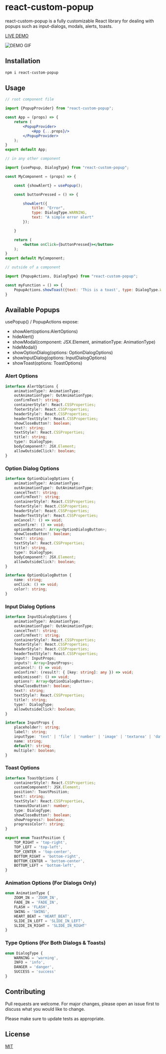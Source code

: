 # react-custom-popup

react-custom-popup is a fully customizable React library for dealing with popups such as input-dialogs, modals, alerts, toasts.

[LIVE DEMO](https://stackblitz.com/edit/react-ts-tdf5kx?file=index.tsx)

![DEMO GIF](https://drive.google.com/uc?export=view&id=1iH2sbIVo3_tPWBQiCH6bbdMrs8i1UUO0 "Title")

## Installation

```bash
npm i react-custom-popup
```

## Usage

```jsx padded
// root component file

import {PopupProvider} from "react-custom-popup";

const App = (props) => {
    return (
        <PopupProvider>
            <App {...props}/>
        </PopupProvider>
    );
}
export default App;
```

```jsx padded
// in any other component

import {usePopup, DialogType} from "react-custom-popup";

const MyComponent = (props) => {

    const {showAlert} = usePopup();

    const buttonPressed = () => {

        showAlert({
            title: "Error",
            type: DialogType.WARNING,
            text: "A simple error alert"
        });

    }

    return (
        <button onClick={buttonPressed}></button>
    );
}
export default MyComponent;
```

```jsx padded
// outside of a component

import {PopupActions, DialogType} from "react-custom-popup";

const myFunction = () => {
    PopupActions.showToast({text: 'This is a toast', type: DialogType.WARNING})
}
```

## Available Popups

usePopup() / PopupActions expose:

*   showAlert(options:AlertOptions)
*   hideAlert()
*   showModal(component: JSX.Element, animationType: AnimationType)
*   hideModal()
*   showOptionDialog(options: OptionDialogOptions)
*   showInputDialog(options: InputDialogOptions)
*   showToast(options: ToastOptions)

### Alert Options

```typescript
interface AlertOptions {
    animationType?: AnimationType;
    outAnimationType?: OutAnimationType;
    confirmText?: string;
    containerStyle?: React.CSSProperties;
    footerStyle?: React.CSSProperties;
    headerStyle?: React.CSSProperties;
    headerTextStyle?: React.CSSProperties;
    showCloseButton?: boolean;
    text?: string;
    textStyle?: React.CSSProperties;
    title?: string;
    type?: DialogType;
    bodyComponent?: JSX.Element;
    allowOutsideClick?: boolean;
}
```

### Option Dialog Options

```typescript
interface OptionDialogOptions {
    animationType?: AnimationType;
    outAnimationType?: OutAnimationType;
    cancelText?: string;
    confirmText?: string;
    containerStyle?: React.CSSProperties;
    footerStyle?: React.CSSProperties;
    headerStyle?: React.CSSProperties;
    headerTextStyle?: React.CSSProperties;
    onCancel?: () => void;
    onConfirm?: () => void;
    optionButtons?: Array<OptionDialogButton>;
    showCloseButton?: boolean;
    text?: string;
    textStyle?: React.CSSProperties;
    title?: string,
    type?: DialogType;
    bodyComponent?: JSX.Element;
    allowOutsideClick?: boolean;
}

interface OptionDialogButton {
    name: string;
    onClick: () => void;
    color?: string;
}
```

### Input Dialog Options

```typescript
interface InputDialogOptions {
    animationType?: AnimationType;
    outAnimationType?: OutAnimationType;
    cancelText?: string;
    confirmText?: string;
    containerStyle?: React.CSSProperties;
    footerStyle?: React.CSSProperties;
    headerStyle?: React.CSSProperties;
    headerTextStyle?: React.CSSProperties;
    input?: InputProps;
    inputs?: Array<InputProps>;
    onCancel?: () => void;
    onConfirm?: (result?: { [key: string]: any }) => void;
    onDismissed?: () => void;
    options?: Array<OptionDialogButton>;
    showCloseButton?: boolean;
    text?: string;
    textStyle?: React.CSSProperties;
    title?: string;
    type?: DialogType;
    allowOutsideClick?: boolean;
}

interface InputProps {
    placeholder?: string;
    label?: string;
    inputType: 'text' | 'file' | 'number' | 'image' | 'textarea' | 'date';
    name: string;
    default?: string;
    multiple?: boolean;
}
```

### Toast Options

```typescript
interface ToastOptions {
	containerStyle?: React.CSSProperties;
	customComponent?: JSX.Element;
	position?: ToastPosition;
	text?: string;
	textStyle?: React.CSSProperties,
	timeoutDuration?: number;
	type: DialogType;
	showCloseButton?: boolean;
	showProgress?: boolean;
	progressColor?: string;
}
```

```typescript
export enum ToastPosition {
    TOP_RIGHT = 'top-right',
    TOP_LEFT = 'top-left',
    TOP_CENTER = 'top-center',
    BOTTOM_RIGHT = 'bottom-right',
    BOTTOM_CENTER = 'bottom-center',
    BOTTOM_LEFT = 'bottom-left',
}
```

### Animation Options (For Dialogs Only)

```typescript
enum AnimationType {
    ZOOM_IN = 'ZOOM_IN',
    FADE_IN = 'FADE_IN',
    FLASH = 'FLASH',
    SWING = 'SWING',
    HEART_BEAT = 'HEART_BEAT',
    SLIDE_IN_LEFT = 'SLIDE_IN_LEFT',
    SLIDE_IN_RIGHT = 'SLIDE_IN_RIGHT'
}
````

### Type Options (For Both Dialogs & Toasts)
```typescript
enum DialogType {
    WARNING = 'warning',
    INFO = 'info',
    DANGER = 'danger',
    SUCCESS = 'success'
}
```

## Contributing
Pull requests are welcome. For major changes, please open an issue first to discuss what you would like to change.

Please make sure to update tests as appropriate.

## License
[MIT](https://choosealicense.com/licenses/mit/)